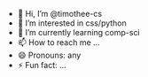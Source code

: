 - 👋 Hi, I’m @timothee-cs
- 👀 I’m interested in css/python
- 🌱 I’m currently learning comp-sci
- 📫 How to reach me ...
- 😄 Pronouns: any
- ⚡ Fun fact: ...

<!---
timothee-cs/timothee-cs is a ✨ special ✨ repository because its `README.md` (this file) appears on your GitHub profile.
You can click the Preview link to take a look at your changes.
--->
